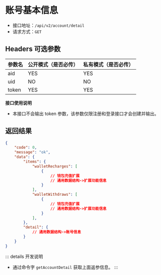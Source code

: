 # 账号基本信息

- 接口地址：`/api/v2/account/detail`
- 请求方式：`GET`

## Headers 可选参数

| 参数名 | 公开模式（是否必传） | 私有模式（是否必传） |
| --- | --- | --- |
| aid | YES | YES |
| uid | NO | NO |
| token | YES | YES |

**接口使用说明**

- 本接口不会输出 token 参数，该参数仅限注册和登录接口才会创建并输出。

## 返回结果

```json
{
    "code": 0,
    "message": "ok",
    "data": {
        "items": {
            "walletRecharges": [
                {
                    // 钱包充值扩展
                    // 通用数据结构->扩展功能信息
                }
            ],
            "walletWithdraws": [
                {
                    // 钱包充值扩展
                    // 通用数据结构->扩展功能信息
                }
            ],
        },
        "detail": {
            // 通用数据结构->账号信息
        }
    }
}
```

::: details 开发说明
- 通过命令字 `getAccountDetail` 获取上面返参信息。
:::